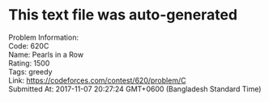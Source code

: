 # This text file was auto-generated  
  
Problem Information:  
Code: 620C  
Name: Pearls in a Row  
Rating: 1500  
Tags: greedy  
Link: https://codeforces.com/contest/620/problem/C  
Submitted At: 2017-11-07 20:27:24 GMT+0600 (Bangladesh Standard Time)  
